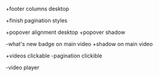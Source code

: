 +footer columns desktop

+finish pagination styles

+popover alignment desktop
+popover shadow

-what's new badge on main video
+shadow on main video

+videos clickable
-pagination clickible

-video player